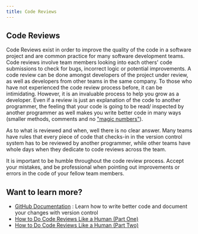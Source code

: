 ```yaml
---
title: Code Reviews
---
```

## Code Reviews

Code Reviews exist in order to improve the quality of the code in a software project and are common practice for many software development teams.
Code reviews involve team members looking into each others' code submissions to check for bugs, incorrect logic or 
potential improvements. A code review can be done amongst developers of the project under review, as well as developers from other teams in the same company.
To those who have not experienced the code review process before, 
it can be intimidating. However, it is an invaluable process to help you 
grow as a developer. Even if a review is just an explanation of the code to another programmer,
the feeling that your code is going to be read/ inspected by another programmer as well makes you write better code in many ways
(smaller methods, comments and no ["magic numbers"](https://en.wikipedia.org/wiki/Magic_number_(programming))).

As to what is reviewed and when, well there is no clear answer.
Many teams have rules that every piece of code that checks-in in the version control system has to be reviewed by another programmer,
while other teams have whole days when they dedicate to code reviews across the team.

It is important to be humble throughout the code review process. Accept your mistakes, 
and be professional when pointing out improvements or errors in the code of your fellow
team members.

## Want to learn more?

* [GitHub Documentation](https://github.com/features/code-review) : Learn how to write better code and document your changes with version control
* [How to Do Code Reviews Like a Human (Part One)](https://mtlynch.io/human-code-reviews-1/)
* [How to Do Code Reviews Like a Human (Part Two)](https://mtlynch.io/human-code-reviews-2/)

